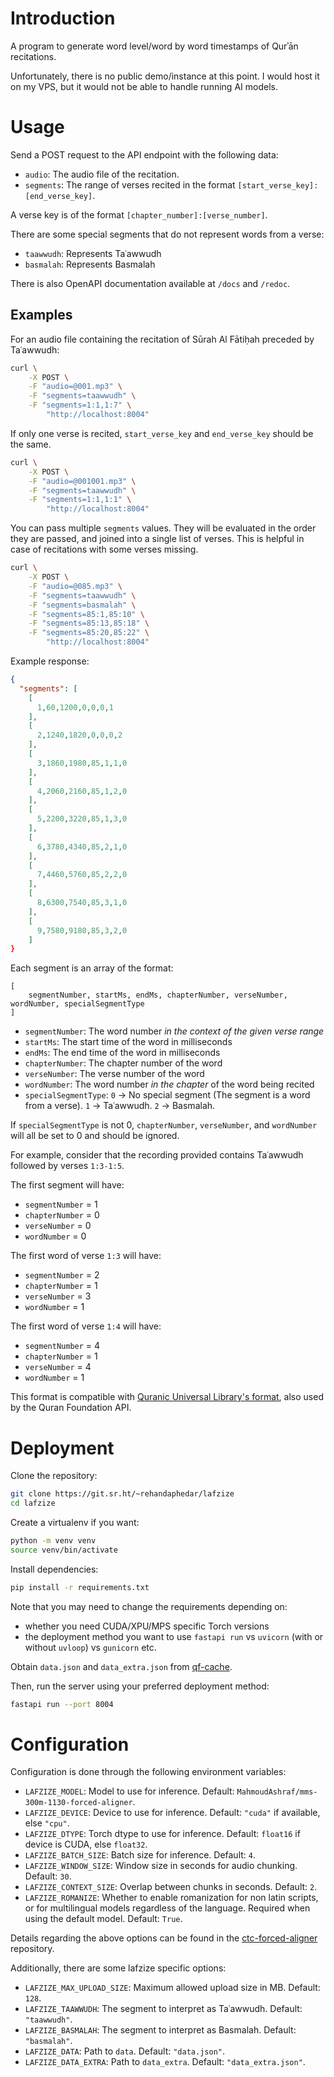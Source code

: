 # Introduction

A program to generate word level/word by word timestamps of Qurʾān recitations.

Unfortunately, there is no public demo/instance at this point. I would host it on my VPS, but it would not be able to handle running AI models.

# Usage

Send a POST request to the API endpoint with the following data:
- `audio`: The audio file of the recitation.
- `segments`: The range of verses recited in the format `[start_verse_key]:[end_verse_key]`.

A verse key is of the format `[chapter_number]:[verse_number]`.

There are some special segments that do not represent words from a verse:

- `taawwudh`: Represents Taʿawwudh
- `basmalah`: Represents Basmalah

There is also OpenAPI documentation available at `/docs` and `/redoc`.

## Examples

For an audio file containing the recitation of Sūrah Al Fātiḥah preceded by Taʿawwudh:

```sh
curl \
	-X POST \
	-F "audio=@001.mp3" \
	-F "segments=taawwudh" \
	-F "segments=1:1,1:7" \
		"http://localhost:8004"
```

If only one verse is recited, `start_verse_key` and `end_verse_key` should be the same.

```sh
curl \
	-X POST \
	-F "audio=@001001.mp3" \
	-F "segments=taawwudh" \
	-F "segments=1:1,1:1" \
		"http://localhost:8004"
```

You can pass multiple `segments` values. They will be evaluated in the order they are passed, and joined into a single list of verses. This is helpful in case of recitations with some verses missing.

```sh
curl \
	-X POST \
	-F "audio=@085.mp3" \
	-F "segments=taawwudh" \
	-F "segments=basmalah" \
	-F "segments=85:1,85:10" \
	-F "segments=85:13,85:18" \
	-F "segments=85:20,85:22" \
		"http://localhost:8004"
```

Example response:

```json
{
  "segments": [
    [
      1,60,1200,0,0,0,1
    ],
    [
      2,1240,1820,0,0,0,2
    ],
    [
      3,1860,1980,85,1,1,0
    ],
    [
      4,2060,2160,85,1,2,0
    ],
    [
      5,2200,3220,85,1,3,0
    ],
    [
      6,3780,4340,85,2,1,0
    ],
    [
      7,4460,5760,85,2,2,0
    ],
    [
      8,6300,7540,85,3,1,0
    ],
    [
      9,7580,9180,85,3,2,0
    ]
}
```

Each segment is an array of the format:

```
[
	segmentNumber, startMs, endMs, chapterNumber, verseNumber, wordNumber, specialSegmentType
]
```

- `segmentNumber`: The word number *in the context of the given verse range*
- `startMs`: The start time of the word in milliseconds
- `endMs`: The end time of the word in milliseconds
- `chapterNumber`: The chapter number of the word
- `verseNumber`: The verse number of the word
- `wordNumber`: The word number *in the chapter* of the word being recited
- `specialSegmentType`: `0` -> No special segment (The segment is a word from a verse). `1` -> Taʿawwudh. `2` -> Basmalah.

If `specialSegmentType` is not 0, `chapterNumber`, `verseNumber`, and `wordNumber` will all be set to 0 and should be ignored.

For example, consider that the recording provided contains Taʿawwudh followed by verses `1:3-1:5`.

The first segment will have:
- `segmentNumber` = 1
- `chapterNumber` = 0
- `verseNumber` = 0
- `wordNumber` = 0

The first word of verse `1:3` will have:
- `segmentNumber` = 2
- `chapterNumber` = 1
- `verseNumber` = 3
- `wordNumber` = 1

The first word of verse `1:4` will have:
- `segmentNumber` = 4
- `chapterNumber` = 1
- `verseNumber` = 4
- `wordNumber` = 1

This format is compatible with [Quranic Universal Library's format](https://qul.tarteel.ai/docs/with-segments), also used by the Quran Foundation API.

# Deployment

Clone the repository:
```sh
git clone https://git.sr.ht/~rehandaphedar/lafzize
cd lafzize
```

Create a virtualenv if you want:
```sh
python -m venv venv
source venv/bin/activate
```

Install dependencies:
```sh
pip install -r requirements.txt
```

Note that you may need to change the requirements depending on:
- whether you need CUDA/XPU/MPS specific Torch versions
- the deployment method you want to use `fastapi run` vs `uvicorn` (with or without `uvloop`) vs `gunicorn` etc.

Obtain `data.json` and `data_extra.json` from [qf-cache](https://sr.ht/~rehandaphedar/qf-client-golang/#caching).

Then, run the server using your preferred deployment method:
```sh
fastapi run --port 8004
```

# Configuration

Configuration is done through the following environment variables:

- `LAFZIZE_MODEL`: Model to use for inference. Default: `MahmoudAshraf/mms-300m-1130-forced-aligner`.
- `LAFZIZE_DEVICE`: Device to use for inference. Default: `"cuda"` if available, else `"cpu"`.
- `LAFZIZE_DTYPE`: Torch dtype to use for inference. Default: `float16` if device is CUDA, else `float32`.
- `LAFZIZE_BATCH_SIZE`: Batch size for inference. Default: `4`.
- `LAFZIZE_WINDOW_SIZE`: Window size in seconds for audio chunking. Default: `30`.
- `LAFZIZE_CONTEXT_SIZE`: Overlap between chunks in seconds. Default: `2`.
- `LAFZIZE_ROMANIZE`: Whether to enable romanization for non latin scripts, or for multilingual models regardless of the language. Required when using the default model. Default: `True`.

Details regarding the above options can be found in the [ctc-forced-aligner](https://github.com/MahmoudAshraf97/ctc-forced-aligner) repository.

Additionally, there are some lafzize specific options:
- `LAFZIZE_MAX_UPLOAD_SIZE`: Maximum allowed upload size in MB. Default: `128`.
- `LAFZIZE_TAAWWUDH`: The segment to interpret as Taʿawwudh. Default: `"taawwudh"`.
- `LAFZIZE_BASMALAH`: The segment to interpret as Basmalah. Default: `"basmalah"`.
- `LAFZIZE_DATA`: Path to `data`. Default: `"data.json"`.
- `LAFZIZE_DATA_EXTRA`: Path to `data_extra`. Default: `"data_extra.json"`.
